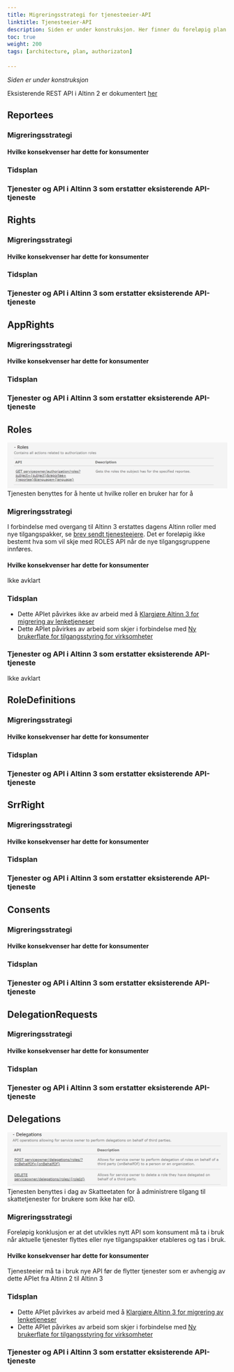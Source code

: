 ```yaml
---
title: Migreringsstrategi for tjenesteeier-API
linktitle: Tjenesteeier-API
description: Siden er under konstruksjon. Her finner du foreløpig plan for hva som skjer med autorisasjons API for tjenesteeiere i overgangen mellom Altinn 2 og Altinn 3. Planen vil bli endret underveis. 
toc: true
weight: 200
tags: [architecture, plan, authorizaton]

---
```


*Siden er under konstruksjon*

Eksisterende REST API i Altinn 2 er dokumentert [her](https://www.altinn.no/api/serviceowner/help)

## Reportees
### Migreringsstrategi
#### Hvilke konsekvenser har dette for konsumenter
### Tidsplan
### Tjenester og API i Altinn 3 som erstatter eksisterende API-tjeneste

## Rights
### Migreringsstrategi
#### Hvilke konsekvenser har dette for konsumenter
### Tidsplan
### Tjenester og API i Altinn 3 som erstatter eksisterende API-tjeneste

## AppRights
### Migreringsstrategi
#### Hvilke konsekvenser har dette for konsumenter
### Tidsplan
### Tjenester og API i Altinn 3 som erstatter eksisterende API-tjeneste

## Roles
![ROLES REST-api for tjenesteeiere](roles.png "Roles-tjenesten")
Tjenesten benyttes for å hente ut hvilke roller en bruker har for å 
### Migreringsstrategi
I forbindelse med overgang til Altinn 3 erstattes dagens Altinn roller med nye tilgangspakker, se [brev sendt tjenesteeiere](/nb/authorization/migration/informasjon-sent/letter-accessgroupes).
Det er foreløpig ikke bestemt hva som vil skje med ROLES API når de nye tilgangsgruppene innføres. 
#### Hvilke konsekvenser har dette for konsumenter
Ikke avklart
### Tidsplan
- Dette APIet påvirkes ikke av arbeid med å [Klargjøre Altinn 3 for migrering av lenketjeneser](https://github.com/Altinn/altinn-roadmap/issues/63)
- Dette APIet påvirkes av arbeid som skjer i forbindelse med [Ny brukerflate for tilgangsstyring for virksomheter](https://github.com/Altinn/altinn-access-management/issues/341)
### Tjenester og API i Altinn 3 som erstatter eksisterende API-tjeneste
Ikke avklart

## RoleDefinitions
### Migreringsstrategi
#### Hvilke konsekvenser har dette for konsumenter
### Tidsplan
### Tjenester og API i Altinn 3 som erstatter eksisterende API-tjeneste

## SrrRight
### Migreringsstrategi
#### Hvilke konsekvenser har dette for konsumenter
### Tidsplan
### Tjenester og API i Altinn 3 som erstatter eksisterende API-tjeneste

## Consents
### Migreringsstrategi
#### Hvilke konsekvenser har dette for konsumenter
### Tidsplan
### Tjenester og API i Altinn 3 som erstatter eksisterende API-tjeneste

## DelegationRequests
### Migreringsstrategi
#### Hvilke konsekvenser har dette for konsumenter
### Tidsplan
### Tjenester og API i Altinn 3 som erstatter eksisterende API-tjeneste

## Delegations
![DELEGATIONS REST-api for tjenesteeiere](delgations_te.png "Delegations-tjenesten")
Tjenesten benyttes i dag av Skatteetaten for å administrere tilgang til skattetjenester for brukere som ikke har eID. 
### Migreringsstrategi
Foreløpig konklusjon er at det utvikles nytt API som konsument må ta i bruk når aktuelle tjenester flyttes eller nye tilgangspakker etableres og tas i bruk. 
#### Hvilke konsekvenser har dette for konsumenter
Tjenesteeier må ta i bruk nye API før de flytter tjenester som er avhengig av dette APIet fra Altinn 2 til Altinn 3

### Tidsplan
- Dette APIet påvirkes av arbeid med å [Klargjøre Altinn 3 for migrering av lenketjeneser](https://github.com/Altinn/altinn-roadmap/issues/63)
- Dette APIet påvirkes av arbeid som skjer i forbindelse med [Ny brukerflate for tilgangsstyring for virksomheter](https://github.com/Altinn/altinn-access-management/issues/341)
### Tjenester og API i Altinn 3 som erstatter eksisterende API-tjeneste


